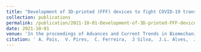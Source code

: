 ```yaml
---
title: "Development of 3D-printed (FFF) devices to fight COVID-19 transmission"
collection: publications
permalink: /publication/2021-10-01-Development-of-3D-printed-FFF-devices-to-fight-COVID-19-transmission
date: 2021-10-01
venue: 'In the proceedings of Advances and Current Trends in Biomechanics'
citation: ' A. Pais,  V. Pires,  C. Ferreira,  J Silva,  J.L. Alves,  J. Bastos,  J. Belinha, &quot;Development of 3D-printed (FFF) devices to fight COVID-19 transmission.&quot; In the proceedings of Advances and Current Trends in Biomechanics, 2021.'
---
```


